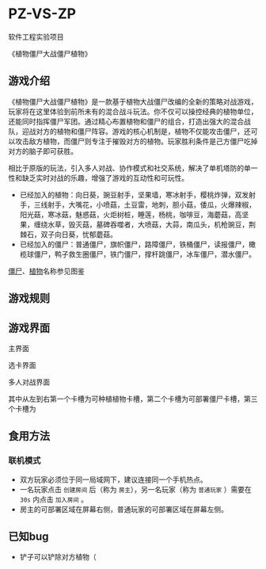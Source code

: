 # PZ-VS-ZP

软件工程实验项目

《植物僵尸大战僵尸植物》


## 游戏介绍
《植物僵尸大战僵尸植物》是一款基于植物大战僵尸改编的全新的策略对战游戏，玩家将在这里体验到前所未有的混合战斗玩法。你不仅可以操控经典的植物单位，还能同时指挥僵尸军团。通过精心布置植物和僵尸的组合，打造出强大的混合战队，迎战对方的植物和僵尸阵容。游戏的核心机制是，植物不仅能攻击僵尸，还可以攻击敌方植物，而僵尸则专注于摧毁对方的植物。玩家胜利条件是己方僵尸吃掉对方的脑子即可获胜。

相比于原版的玩法，引入多人对战、协作模式和社交系统，解决了单机塔防的单一性和缺乏实时对战的乐趣，增强了游戏的互动性和可玩性。

- 已经加入的植物：向日葵，豌豆射手，坚果墙，寒冰射手，樱桃炸弹，双发射手，三线射手，大嘴花，小喷菇，土豆雷，地刺，胆小菇，倭瓜，火爆辣椒，阳光菇，寒冰菇，魅惑菇，火炬树桩，睡莲，杨桃，咖啡豆，海蘑菇，高坚果，缠绕水草，毁灭菇，墓碑吞噬者，大喷菇，大蒜，南瓜头，机枪豌豆，荆棘石，双子向日葵，忧郁蘑菇。
- 已经加入的僵尸：普通僵尸，旗帜僵尸，路障僵尸，铁桶僵尸，读报僵尸，橄榄球僵尸，鸭子救生圈僵尸，铁门僵尸，撑杆跳僵尸，冰车僵尸，潜水僵尸。

[僵尸](https://pvz.fandom.com/zh/wiki/%E5%83%B5%E5%B0%B8%EF%BC%88%E7%BB%9F%E7%A7%B0%EF%BC%89)、[植物](https://pvz.fandom.com/zh/wiki/%E6%A4%8D%E7%89%A9)名称参见图鉴

## 游戏规则


## 游戏界面

主界面

选卡界面

多人对战界面

其中从左到右第一个卡槽为可种植植物卡槽，第二个卡槽为可部署僵尸卡槽，第三个卡槽为

## 食用方法

### 联机模式
- 双方玩家必须位于同一局域网下，建议连接同一个手机热点。
- 一名玩家点击 `创建房间` 后（称为 `房主`），另一名玩家（称为 `普通玩家` ）需要在 `30s` 内点击 `加入房间` 。
- 房主的可部署区域在屏幕右侧，普通玩家的可部署区域在屏幕左侧。

## 已知bug
- 铲子可以铲除对方植物（